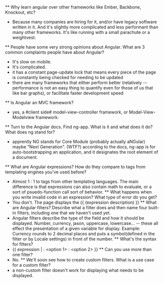 ** Why learn angular over other frameworks like Ember, Backbone, Knockout, etc?
* Because many companies are hiring for it, and/or have legacy software written in it.  And it's slightly more complicated and less performant than many other frameworks.  It's like running with a small parachute or a weightvest.

** People have some very strong opinions about Angular. What are 3 common complaints people have about Angular?
* It's slow on mobile.
* It's complicated.
* it has a constant page-update lock that means every piece of the page is constantly being checked for needing to be updated
* there are many frameworks that either perform better (relatively -- performance is not an easy thing to quantify even for those of us that like bar graphs), or facilitate faster development speed

** Is Angular an MVC framework?
* yes, a #client side# model-view-controller framework, or Model-View-Modelview framework.

** Turn to the Angular docs. Find ng-app. What is it and what does it do? What does ng stand for?
* apprently NG stands for Core Module (probably actually aNGular) maybe "Next Generation".  (WTF?)  according to the docs, ng-app is for auto-bootstrapping an application, and it designates the root element of a document.


** What are Angular expressions? How do they compare to tags from templating engines you've used before?
* Almost 1 : 1 to tags from other templating languages.  The main difference is that expressions can also contain math to evaluate, or a sort of psuedo-function call sort of behavior.
** What happens when you write invalid code in an expression? What type of error do you get?
* You don't.  The page displays the {{ (expression description) }}
** What are Angular filters? Describe what a filter does and then name four built-in filters, including one that we haven't used yet.
* Angular filters describe the type of the field and how it should be displayed.  Number, currency, jason, uppercase, lowercase... -- these all effect the presentation of a given variable for display.  Example: Currency rounds to 2 decimal places and puts a symbol(defined in the filter or by Locale settings) in front of the number.
** What's the syntax for filters?
* {{ expression | <typeof filter>: <option 1> : <option 2> }}
** Can you use more than one filter?
* No.
** We'll soon see how to create custom filters. What is a use case for a custom filter?
* a non-custom filter doesn't work for displaying what needs to be displayed.
